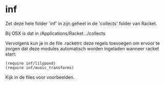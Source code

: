 inf
===

Zet deze hele folder 'inf' in zijn geheel in de 'collects' folder van Racket.

Bij OSX is dat in /Applications/Racket.../collects

Vervolgens kun je in de file .racketrc deze regels toevoegen om ervoor te zorgen dat deze modules automatisch worden ingeladen wanneer racket start:

    (require inf/lilypond)
    (require inf/music_transforms)

Kijk in de files voor voorbeelden.

